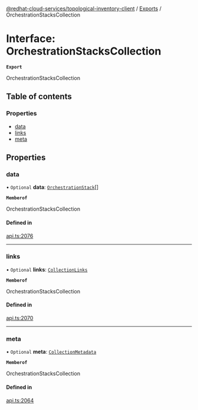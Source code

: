 [@redhat-cloud-services/topological-inventory-client](../README.md) / [Exports](../modules.md) / OrchestrationStacksCollection

# Interface: OrchestrationStacksCollection

**`Export`**

OrchestrationStacksCollection

## Table of contents

### Properties

- [data](OrchestrationStacksCollection.md#data)
- [links](OrchestrationStacksCollection.md#links)
- [meta](OrchestrationStacksCollection.md#meta)

## Properties

### data

• `Optional` **data**: [`OrchestrationStack`](OrchestrationStack.md)[]

**`Memberof`**

OrchestrationStacksCollection

#### Defined in

[api.ts:2076](https://github.com/RedHatInsights/javascript-clients/blob/main/packages/topological-inventory/api.ts#L2076)

___

### links

• `Optional` **links**: [`CollectionLinks`](CollectionLinks.md)

**`Memberof`**

OrchestrationStacksCollection

#### Defined in

[api.ts:2070](https://github.com/RedHatInsights/javascript-clients/blob/main/packages/topological-inventory/api.ts#L2070)

___

### meta

• `Optional` **meta**: [`CollectionMetadata`](CollectionMetadata.md)

**`Memberof`**

OrchestrationStacksCollection

#### Defined in

[api.ts:2064](https://github.com/RedHatInsights/javascript-clients/blob/main/packages/topological-inventory/api.ts#L2064)

